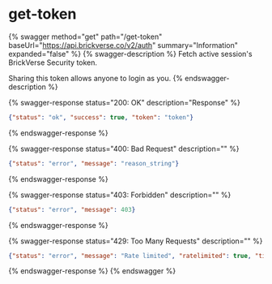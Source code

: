 # get-token

{% swagger method="get" path="/get-token" baseUrl="https://api.brickverse.co/v2/auth" summary="Information" expanded="false" %}
{% swagger-description %}
Fetch active session's BrickVerse Security token.

Sharing this token allows anyone to login as you.
{% endswagger-description %}

{% swagger-response status="200: OK" description="Response" %}
```json
{"status": "ok", "success": true, "token": "token"}
```
{% endswagger-response %}

{% swagger-response status="400: Bad Request" description="" %}
```json
{"status": "error", "message": "reason_string"}
```
{% endswagger-response %}

{% swagger-response status="403: Forbidden" description="" %}
```json
{"status": "error", "message": 403}
```
{% endswagger-response %}

{% swagger-response status="429: Too Many Requests" description="" %}
```json
{"status": "error", "message": "Rate limited", "ratelimited": true, "time": "seconds_string"}
```
{% endswagger-response %}
{% endswagger %}
